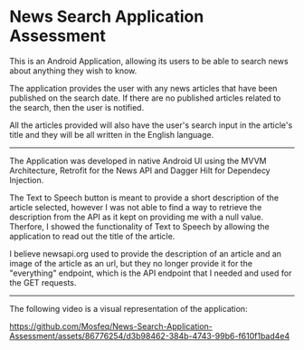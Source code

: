 # News Search Application Assessment

This is an Android Application, allowing its users to be able to search news about anything they wish to know.

The application provides the user with any news articles that have been published on the search date. If there are no published articles related to the search, then the user is notified.

All the articles provided will also have the user's search input in the article's title and they will be all written in the English language.

-------

The Application was developed in native Android UI using the MVVM Architecture, Retrofit for the News API and Dagger Hilt for Dependecy Injection.

The Text to Speech button is meant to provide a short description of the article selected, however I was not able to find a way to retrieve the description from the API as it kept on providing me with a null value. Therfore, I showed the functionality of Text to Speech by allowing the application to read out the title of the article.

I believe newsapi.org used to provide the description of an article and an image of the article as an url, but they no longer provide it for the "everything" endpoint, which is the API endpoint that I needed and used for the GET requests.

-----

The following video is a visual representation of the application:

https://github.com/Mosfeq/News-Search-Application-Assessment/assets/86776254/d3b98462-384b-4743-99b6-f610f1bad4e4

